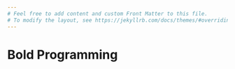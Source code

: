 ```yaml
---
# Feel free to add content and custom Front Matter to this file.
# To modify the layout, see https://jekyllrb.com/docs/themes/#overriding-theme-defaults
---
```

<head>
<link rel="stylesheet" type="text/css"href"header.css">
</head>

# Bold Programming 

